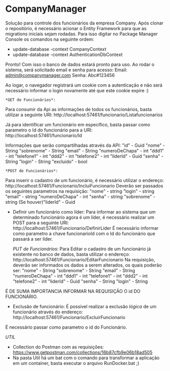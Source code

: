 # CompanyManager

Solução para controle dos funcionários da empresa Company.
Após clonar o repositório, é necessário acionar o Entity Framework para que as migrations iniciais sejam rodadas. Para isso digitar no Package Manager Console os comandos na seguinte ordem: 


   - update-database -context CompanyContext
   - update-database -context AuthenticationDbContext


Pronto! Com isso o banco de dados estará pronto para uso. Ao rodar o sistema, será solicitado email e senha para acesso:
Email: admin@companymanager.com
Senha: Abc#123456

Ao logar, o navegador registrará um cookie com a autenticação e não será necessário informar o login novamente até que este cookie expire :)

    *GET de Funcionários*:
Para consumir da Api as informações de todos os funcionários, basta utilizar a seguinte URI:
 http://localhost:57461/funcionario/Listafuncionarios
 
Já para identificar um funcionário em específico, basta passar como parametro o Id do funcionário para a URI:
http://localhost:57461/funcionario/Id
 
Informações que serão compartilhadas através da API:
        "id" - Guid
        "nome" - String
        "sobrenome" - String
        "email" - String
        "numeroDeChapa" - int
        "ddd1" - int
        "telefone1" - int
        "ddd2" - int
        "telefone2" - int
        "liderId" - Guid
        "senha" - String
        "login" - String
        "excluido" - bool
        
    *POST de Funcionários*:
Para inserir o cadastro de um funcionário, é necessário utilizar o endereço:
  http://localhost:57461/Funcionario/IncluiFuncionario
Deverão ser passados os seguintes parametros na requisição:
        "nome" - string
        "login" - string
        "email" - string
        "numeroDeChapa" - int
        "senha" - string
        "sobrenome" - string
        (Se houver)"liderId" - Guid 
        
- Definir um funcionário como líder:
Para informar ao sistema que um determinado funcionário agora é um líder, é necessário realizar um POST para a seguinte URI:
  http://localhost:57461/Funcionario/DefinirLider
É necessário informar como parametro a chave funcionarioId com o Id do funcionário que passará a ser líder. 
        
    *PUT de Funcionários*:
Para Editar o cadastro de um funcionário já existente no banco de dados, basta utilizar o endereço:
  http://localhost:57461/Funcionario/EditarFuncionario
Na requisição, deverão ser informados os dados a serem alterados, os quais poderão ser:
        "nome" - String
        "sobrenome" - String
        "email" - String
        "numeroDeChapa" - int
        "ddd1" - int
        "telefone1" - int
        "ddd2" - int
        "telefone2" - int
        "liderId" - Guid
        "senha" - String
        "login" - String
        
É DE SUMA IMPORTANCIA INFORMAR NA REQUISIÇÃO O id DO FUNCIONÁRIO.

- Exclusão de funcionário:
É possível realizar a exclusão _*lógica*_ de um funcionário através do endereço:
  http://localhost:57461/Funcionario/ExcluirFuncionario
  
É necessário passar como parametro o id do Funcionário.


*UTIL*
- Collection do Postman com as requisições: https://www.getpostman.com/collections/16b87cfb9e06b18ad505
- Na pasta Util há um bat com o comando para transformar a aplicação em um container, basta executar o arquivo RunDocker.bat ;)
